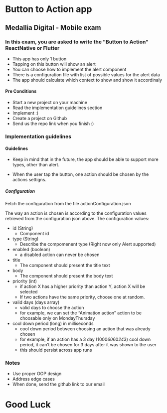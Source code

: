 # Button to Action app
## Medallia Digital - Mobile exam
### In this exam, you are asked to write the "Button to Action" ReactNative or Flutter

* This app has only 1 button
* Tapping on this button will show an alert
* You can choose how to implement the alert component
* There is a configuration file with list of possible values for the alert data
* The app should calculate which context to show and show it accordinaly


#### Pre Conditions
* Start a new project on your machine
* Read the implementation guidelines section
* Implement :)
* Create a project on Github 
* Send us the repo link when you finish :) 

### Implementation guidelines

#### Guidelines

* Keep in mind that in the future, the app should be able to support more types, other than alert.

- When the user tap the button, one action should be chosen by the actions settigns.

##### Configuration 

Fetch the configuration from the file actionConfiguration.json

The way an action is chosen is according to the configuration values retrieved from the configuration json above.
The configuration values:

* id (String)
    * Component id 
* type (String)
    * Describe the compomenent type (Right now only Alert supported)
* enabled (boolean)
    * a disabled action can never be chosen
* title
    * The component should present the title text 
* body
    * The component should present the body text 
* priority (int)
    * if action X has a higher priority than action Y, action X will be selected
    * If two actions have the same priority, choose one at random.
* valid days (days array)
    * valid days to choose the action
    * for example, we can set the “Animation action” action to be choosable only on Monday­Thursday
* cool down period (long) in milliseconds
    * cool down period between choosing an action that was already chosen
    * for example, if an action has a 3 day (1000*60*60*24*3) cool down period, it can’t be chosen for 3 days after it was shown to the user
    * this should persist across app runs
 

### Notes
* Use proper OOP design
* Address edge cases
* When done, send the github link to our email


# Good Luck
